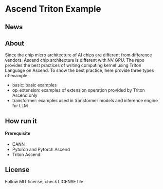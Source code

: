 # Ascend Triton Example

## News

## About
Since the chip micro architecture of AI chips are different from difference vendors. Ascend chip architecture is different with NV GPU. The repo provides the best practices of writing computing kernel using Triton Language on Ascend. To show the best practice, here provide three types of example:
* basic: basic examples 
* op_extension: examples of extension operation provided by Triton Ascend only
* transformer: examples used in transformer models and inference engine for LLM

## How run it 

#### Prerequisite

* CANN
* Pytorch and Pytorch Ascend
* Triton Ascend

## License

Follow MIT license, check LICENSE file
